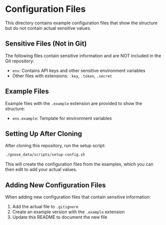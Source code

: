 # Configuration Files

This directory contains example configuration files that show the structure
but do not contain actual sensitive values.

## Sensitive Files (Not in Git)

The following files contain sensitive information and are NOT included in the Git repository:

- `env`: Contains API keys and other sensitive environment variables
- Other files with extensions: `.key`, `.token`, `.secret`

## Example Files

Example files with the `.example` extension are provided to show the structure:

- `env.example`: Template for environment variables

## Setting Up After Cloning

After cloning this repository, run the setup script:

```bash
./goose_data/scripts/setup-config.sh
```

This will create the configuration files from the examples, which you can then
edit to add your actual values.

## Adding New Configuration Files

When adding new configuration files that contain sensitive information:

1. Add the actual file to `.gitignore`
2. Create an example version with the `.example` extension
3. Update this README to document the new file
